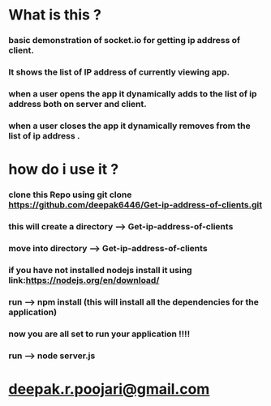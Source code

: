 # What is this ?

### basic demonstration of socket.io for getting ip address of client.
### It shows the list of IP address of currently viewing app.
### when a user opens the app it dynamically adds to the list of ip address both on server and client.
### when a user closes the app it dynamically removes from the list of ip address .

# how do i use it ?

### clone this Repo using git clone https://github.com/deepak6446/Get-ip-address-of-clients.git 
### this will create a directory --> Get-ip-address-of-clients
### move into directory --> Get-ip-address-of-clients
### if you have not installed nodejs install it using link:https://nodejs.org/en/download/
### run --> npm install (this will install all the dependencies for the application)
### now you are all set to run your application !!!!
### run --> node server.js

# deepak.r.poojari@gmail.com

